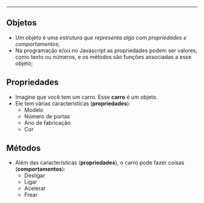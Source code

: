 ___
## Objetos
- Um objeto é uma *estrutura que representa algo* com *propriedades e comportamentos*;
- Na programação e/ou no Javascript as propriedades podem ser valores, como texto ou números, e os métodos são funções associadas a esse objeto;

## Propriedades
- Imagine que você tem um carro. Esse **carro** é um objeto.
- Ele tem várias características (**propriedades**):
	- Modelo
	- Número de portas
	- Ano de fabricação
	- Cor

## Métodos
- Além das características (**propriedades**), o carro pode fazer coisas (**comportamentos**):
	- Desligar
	- Ligar
	- Acelerar
	- Frear
